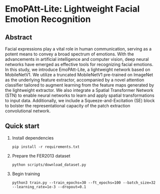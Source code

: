 # EmoPAtt-Lite: Lightweight Facial Emotion Recognition

## Abstract
Facial expressions play a vital role in human communication, serving as a potent means to convey a broad spectrum of emotions. With the advancements in artificial intelligence and computer vision, deep neural networks have emerged as effective tools for recognizing facial emotions. In this study, we introduce EmoPAtt-Lite, a lightweight network based on MobileNetV1. We utilize a truncated MobileNetV1 pre-trained on ImageNet as the underlying feature extractor, accompanied by a novel attention classifier tailored to augment learning from the feature maps generated by the lightweight extractor. We also integrate a Spatial Transformer Network (STN) to enable neural networks to learn and apply spatial transformations to input data. Additionally, we include a Squeeze-and-Excitation (SE) block to bolster the representational capacity of the patch extraction convolutional network.

## Quick start

1. Install dependencies
    ```
    pip install -r requirements.txt
    ```

2. Prepare the FER2013 dataset
    ```
    python scripts/download_dataset.py
    ```

2. Begin training
    ```
    python3 train.py --train_epochs=30 --ft_epochs=100 --batch_size=32 --learning_rate=1e-3 --dropout=0.1
    ```